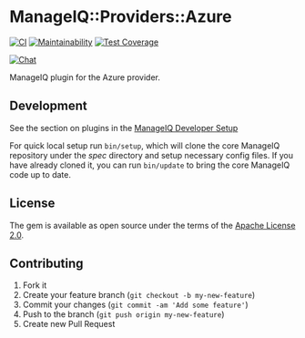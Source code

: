 # ManageIQ::Providers::Azure

[![CI](https://github.com/ManageIQ/manageiq-providers-azure/actions/workflows/ci.yaml/badge.svg?branch=master)](https://github.com/ManageIQ/manageiq-providers-azure/actions/workflows/ci.yaml)
[![Maintainability](https://api.codeclimate.com/v1/badges/b870f505f2956081176d/maintainability)](https://codeclimate.com/github/ManageIQ/manageiq-providers-azure/maintainability)
[![Test Coverage](https://api.codeclimate.com/v1/badges/b870f505f2956081176d/test_coverage)](https://codeclimate.com/github/ManageIQ/manageiq-providers-azure/test_coverage)

[![Chat](https://badges.gitter.im/Join%20Chat.svg)](https://gitter.im/ManageIQ/manageiq-providers-azure?utm_source=badge&utm_medium=badge&utm_campaign=pr-badge&utm_content=badge)

ManageIQ plugin for the Azure provider.

## Development

See the section on plugins in the [ManageIQ Developer Setup](http://manageiq.org/docs/guides/developer_setup/plugins)

For quick local setup run `bin/setup`, which will clone the core ManageIQ repository under the *spec* directory and setup necessary config files. If you have already cloned it, you can run `bin/update` to bring the core ManageIQ code up to date.

## License

The gem is available as open source under the terms of the [Apache License 2.0](http://www.apache.org/licenses/LICENSE-2.0).

## Contributing

1. Fork it
2. Create your feature branch (`git checkout -b my-new-feature`)
3. Commit your changes (`git commit -am 'Add some feature'`)
4. Push to the branch (`git push origin my-new-feature`)
5. Create new Pull Request
